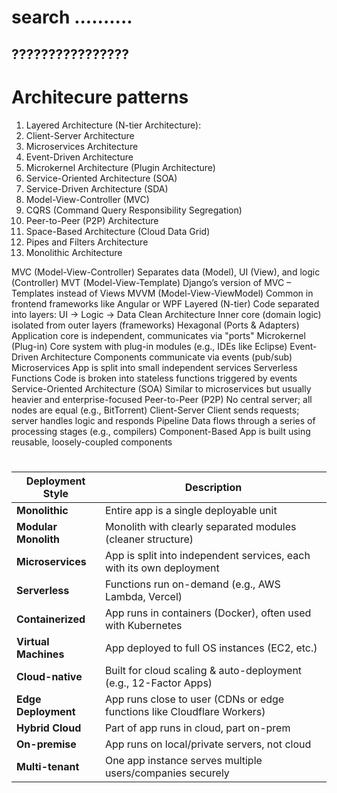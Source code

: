 
# search ..........
## ????????????????

# Architecure patterns

1. Layered Architecture (N-tier Architecture):
2. Client-Server Architecture
3. Microservices Architecture
4. Event-Driven Architecture
5. Microkernel Architecture (Plugin Architecture)
6. Service-Oriented Architecture (SOA)
7. Service-Driven Architecture (SDA)
8. Model-View-Controller (MVC)
9. CQRS (Command Query Responsibility Segregation)
10. Peer-to-Peer (P2P) Architecture
11. Space-Based Architecture (Cloud Data Grid)
12. Pipes and Filters Architecture
13. Monolithic Architecture

MVC (Model-View-Controller)	Separates data (Model), UI (View), and logic (Controller)
MVT (Model-View-Template)	Django’s version of MVC – Templates instead of Views
MVVM (Model-View-ViewModel)	Common in frontend frameworks like Angular or WPF
Layered (N-tier)	Code separated into layers: UI → Logic → Data
Clean Architecture	Inner core (domain logic) isolated from outer layers (frameworks)
Hexagonal (Ports & Adapters)	Application core is independent, communicates via "ports"
Microkernel (Plug-in)	Core system with plug-in modules (e.g., IDEs like Eclipse)
Event-Driven Architecture	Components communicate via events (pub/sub)
Microservices	App is split into small independent services
Serverless Functions	Code is broken into stateless functions triggered by events
Service-Oriented Architecture (SOA)	Similar to microservices but usually heavier and enterprise-focused
Peer-to-Peer (P2P)	No central server; all nodes are equal (e.g., BitTorrent)
Client-Server	Client sends requests; server handles logic and responds
Pipeline	Data flows through a series of processing stages (e.g., compilers)
Component-Based	App is built using reusable, loosely-coupled components

# 


| Deployment Style     | Description                                                             |
| -------------------- | ----------------------------------------------------------------------- |
| **Monolithic**       | Entire app is a single deployable unit                                  |
| **Modular Monolith** | Monolith with clearly separated modules (cleaner structure)             |
| **Microservices**    | App is split into independent services, each with its own deployment    |
| **Serverless**       | Functions run on-demand (e.g., AWS Lambda, Vercel)                      |
| **Containerized**    | App runs in containers (Docker), often used with Kubernetes             |
| **Virtual Machines** | App deployed to full OS instances (EC2, etc.)                           |
| **Cloud-native**     | Built for cloud scaling & auto-deployment (e.g., 12-Factor Apps)        |
| **Edge Deployment**  | App runs close to user (CDNs or edge functions like Cloudflare Workers) |
| **Hybrid Cloud**     | Part of app runs in cloud, part on-prem                                 |
| **On-premise**       | App runs on local/private servers, not cloud                            |
| **Multi-tenant**     | One app instance serves multiple users/companies securely               |





